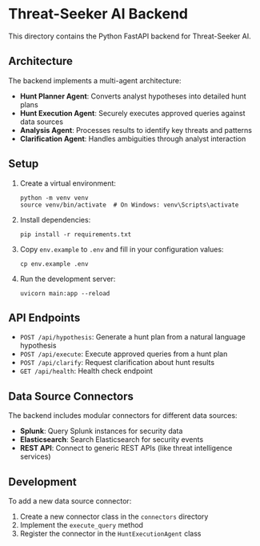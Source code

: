 # Threat-Seeker AI Backend

This directory contains the Python FastAPI backend for Threat-Seeker AI.

## Architecture

The backend implements a multi-agent architecture:

- **Hunt Planner Agent**: Converts analyst hypotheses into detailed hunt plans
- **Hunt Execution Agent**: Securely executes approved queries against data sources
- **Analysis Agent**: Processes results to identify key threats and patterns
- **Clarification Agent**: Handles ambiguities through analyst interaction

## Setup

1. Create a virtual environment:
   ```
   python -m venv venv
   source venv/bin/activate  # On Windows: venv\Scripts\activate
   ```

2. Install dependencies:
   ```
   pip install -r requirements.txt
   ```

3. Copy `env.example` to `.env` and fill in your configuration values:
   ```
   cp env.example .env
   ```

4. Run the development server:
   ```
   uvicorn main:app --reload
   ```

## API Endpoints

- `POST /api/hypothesis`: Generate a hunt plan from a natural language hypothesis
- `POST /api/execute`: Execute approved queries from a hunt plan
- `POST /api/clarify`: Request clarification about hunt results
- `GET /api/health`: Health check endpoint

## Data Source Connectors

The backend includes modular connectors for different data sources:

- **Splunk**: Query Splunk instances for security data
- **Elasticsearch**: Search Elasticsearch for security events
- **REST API**: Connect to generic REST APIs (like threat intelligence services)

## Development

To add a new data source connector:

1. Create a new connector class in the `connectors` directory
2. Implement the `execute_query` method
3. Register the connector in the `HuntExecutionAgent` class
